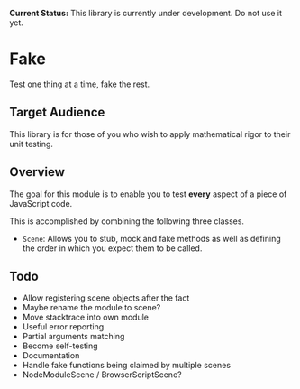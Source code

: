 **Current Status:** This library is currently under development. Do not use it yet.

# Fake

Test one thing at a time, fake the rest.

## Target Audience

This library is for those of you who wish to apply mathematical rigor to their
unit testing.

## Overview

The goal for this module is to enable you to test **every** aspect of a piece
of JavaScript code.

This is accomplished by combining the following three classes.

* `Scene`: Allows you to stub, mock and fake methods as well as defining the
order in which you expect them to be called.


## Todo

* Allow registering scene objects after the fact
* Maybe rename the module to scene?
* Move stacktrace into own module
* Useful error reporting
* Partial arguments matching
* Become self-testing
* Documentation
* Handle fake functions being claimed by multiple scenes
* NodeModuleScene / BrowserScriptScene?

